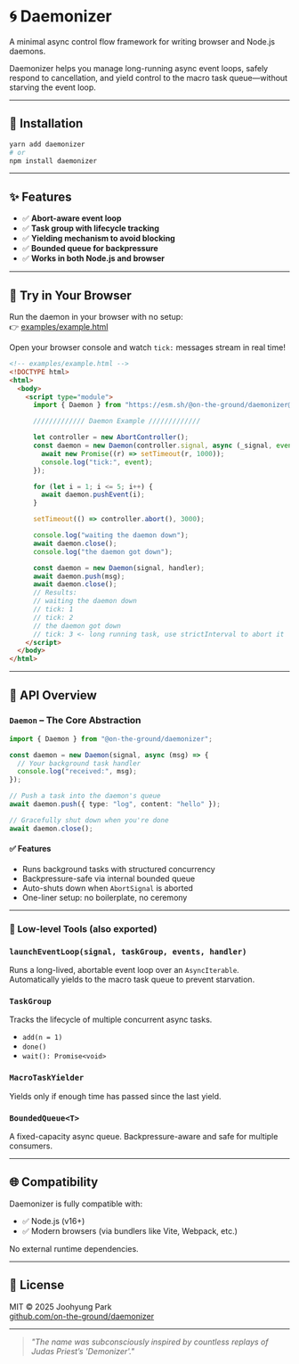 # 🌀 Daemonizer

A minimal async control flow framework for writing browser and Node.js daemons.

Daemonizer helps you manage long-running async event loops, safely respond to cancellation, and yield control to the macro task queue—without starving the event loop.

---

## 🚀 Installation

```bash
yarn add daemonizer
# or
npm install daemonizer
```

---

## ✨ Features

- ✅ **Abort-aware event loop**
- ✅ **Task group with lifecycle tracking**
- ✅ **Yielding mechanism to avoid blocking**
- ✅ **Bounded queue for backpressure**
- ✅ **Works in both Node.js and browser**

---

## 🧪 Try in Your Browser

Run the daemon in your browser with no setup:  
👉 [examples/example.html](./examples/example.html)

Open your browser console and watch `tick:` messages stream in real time!

```html
<!-- examples/example.html -->
<!DOCTYPE html>
<html>
  <body>
    <script type="module">
      import { Daemon } from "https://esm.sh/@on-the-ground/daemonizer@latest";

      ///////////// Daemon Example /////////////

      let controller = new AbortController();
      const daemon = new Daemon(controller.signal, async (_signal, event) => {
        await new Promise((r) => setTimeout(r, 1000));
        console.log("tick:", event);
      });

      for (let i = 1; i <= 5; i++) {
        await daemon.pushEvent(i);
      }

      setTimeout(() => controller.abort(), 3000);

      console.log("waiting the daemon down");
      await daemon.close();
      console.log("the daemon got down");

      const daemon = new Daemon(signal, handler);
      await daemon.push(msg);
      await daemon.close();
      // Results:
      // waiting the daemon down
      // tick: 1
      // tick: 2
      // the daemon got down
      // tick: 3 <- long running task, use strictInterval to abort it
    </script>
  </body>
</html>
```

---

## 🧠 API Overview

### `Daemon` – The Core Abstraction

```ts
import { Daemon } from "@on-the-ground/daemonizer";

const daemon = new Daemon(signal, async (msg) => {
  // Your background task handler
  console.log("received:", msg);
});

// Push a task into the daemon's queue
await daemon.push({ type: "log", content: "hello" });

// Gracefully shut down when you're done
await daemon.close();
```

#### ✅ Features

- Runs background tasks with structured concurrency
- Backpressure-safe via internal bounded queue
- Auto-shuts down when `AbortSignal` is aborted
- One-liner setup: no boilerplate, no ceremony

---

### 🧰 Low-level Tools (also exported)

### `launchEventLoop(signal, taskGroup, events, handler)`

Runs a long-lived, abortable event loop over an `AsyncIterable`.  
Automatically yields to the macro task queue to prevent starvation.

### `TaskGroup`

Tracks the lifecycle of multiple concurrent async tasks.

- `add(n = 1)`
- `done()`
- `wait(): Promise<void>`

### `MacroTaskYielder`

Yields only if enough time has passed since the last yield.

### `BoundedQueue<T>`

A fixed-capacity async queue. Backpressure-aware and safe for multiple consumers.

---

## 🌐 Compatibility

Daemonizer is fully compatible with:

- ✅ Node.js (v16+)
- ✅ Modern browsers (via bundlers like Vite, Webpack, etc.)

No external runtime dependencies.

---

## 📜 License

MIT © 2025 Joohyung Park  
[github.com/on-the-ground/daemonizer](https://github.com/on-the-ground/daemonizer)

---

> _"The name was subconsciously inspired by countless replays of Judas Priest’s 'Demonizer'."_
